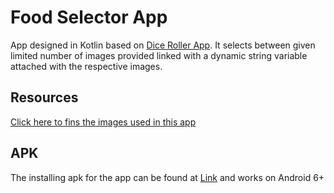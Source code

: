 # Food Selector App
App designed in Kotlin based on [Dice Roller App](https://github.com/Sidhved/Droid/tree/main/Dice%20Roller). It selects between given limited number of images provided linked with a dynamic string variable attached with the respective images.

## Resources
[Click here to fins the images used in this app](https://github.com/Sidhved/Droid/tree/main/Food%20Selector/app/src/main/res/drawable)

## APK
The installing apk for the app can be found at [Link](https://github.com/Sidhved/Droid/blob/main/Food%20Selector/app-debug.apk) and works on Android 6+